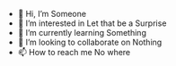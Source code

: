 - 👋 Hi, I’m Someone
- 👀 I’m interested in Let that be a Surprise
- 🌱 I’m currently learning Something
- 💞️ I’m looking to collaborate on Nothing
- 📫 How to reach me No where

<!---
P0inksss/P0inksss is a ✨ special ✨ repository because its `README.md` (this file) appears on your GitHub profile.
You can click the Preview link to take a look at your changes.
--->

